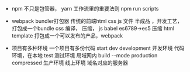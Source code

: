- npm 不只是包管器，  yarn
  工作流里的重要法则
  npm run scripts
- webpack
  bundler打包器
  传统的前端html css js 文件
  半成品 ，开发工艺，打包成一个bundle
  css 编译， 压缩，
  js  babel  es6789->es5 压缩
  html template
  打包成一个可以发布的产品，webpack

- 项目有多种环境
  一个项目有多份代码
  start dev development 开发环境 代码环境，在本地
  test  测试环境  局域网内
build --mode production compressed 生产环境 线上环境  域名对应的服务器